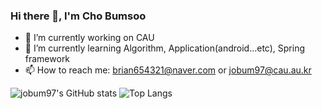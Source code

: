 ### Hi there 👋, I'm Cho Bumsoo

- 🔭 I’m currently working on CAU
- 🌱 I’m currently learning Algorithm, Application(android...etc), Spring framework
- 📫 How to reach me: brian654321@naver.com or jobum97@cau.au.kr

![jobum97's GitHub stats](https://github-readme-stats.vercel.app/api?username=jobum97&show_icons=true)
![Top Langs](https://github-readme-stats.vercel.app/api/top-langs/?username=jobum97&langs_count=5&layout=compact)
